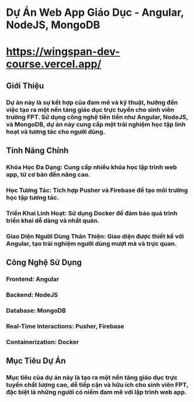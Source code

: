 # Dự Án Web App Giáo Dục - Angular, NodeJS, MongoDB <WingSpan>
# https://wingspan-dev-course.vercel.app/

## Giới Thiệu
### Dự án này là sự kết hợp của đam mê và kỹ thuật, hướng đến việc tạo ra một nền tảng giáo dục trực tuyến cho sinh viên trường FPT. Sử dụng công nghệ tiên tiến như Angular, NodeJS, và MongoDB, dự án này cung cấp một trải nghiệm học tập linh hoạt và tương tác cho người dùng.

## Tính Năng Chính
### Khóa Học Đa Dạng: Cung cấp nhiều khóa học lập trình web app, từ cơ bản đến nâng cao.
### Học Tương Tác: Tích hợp Pusher và Firebase để tạo môi trường học tập tương tác.
### Triển Khai Linh Hoạt: Sử dụng Docker để đảm bảo quá trình triển khai dễ dàng và nhất quán.
### Giao Diện Người Dùng Thân Thiện: Giao diện được thiết kế với Angular, tạo trải nghiệm người dùng mượt mà và trực quan.

## Công Nghệ Sử Dụng
### Frontend: Angular
### Backend: NodeJS
### Database: MongoDB
### Real-Time Interactions: Pusher, Firebase
### Containerization: Docker

## Mục Tiêu Dự Án
### Mục tiêu của dự án này là tạo ra một nền tảng giáo dục trực tuyến chất lượng cao, dễ tiếp cận và hữu ích cho sinh viên FPT, đặc biệt là những người có niềm đam mê với lập trình web app.
